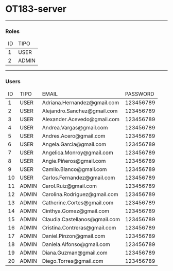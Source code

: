 # OT183-server
<hr>

<h3>Roles</h3>

<table>
<thead>
<td>ID</td>
<td>TIPO</td>
</thead>
  <tr>
    <td>1</td>
    <td>USER</td>
  </tr>
  <tr>
    <td>2</td>
    <td>ADMIN</td>
  </tr>
</table>
<hr>

<h3>Users</h3>

<table >
<thead>
<td>ID</td>
<td>TIPO</td>
<td>EMAIL</td>
<td>PASSWORD</td>
</thead>
  <tr>
    <td>1</td>
    <td>USER</td>
    <td>Adriana.Hernandez@gmail.com</td>
    <td>123456789</td>
  </tr>
  <tr>
    <td>2</td>
    <td>USER</td>
    <td>Alejandro.Sanchez@gmail.com</td>
    <td>123456789</td>
  </tr>
  <tr>
    <td>3</td>
    <td>USER</td>
    <td>Alexander.Acevedo@gmail.com</td>
    <td>123456789</td>
  </tr>
  <tr>
    <td>4</td>
    <td>USER</td>
    <td>Andrea.Vargas@gmail.com</td>
    <td>123456789</td>
  </tr>
  <tr>
    <td>5</td>
    <td>USER</td>
    <td>Andres.Acero@gmail.com</td>
    <td>123456789</td>
  </tr>
  <tr>
    <td>6</td>
    <td>USER</td>
    <td>Angela.Garcia@gmail.com</td>
    <td>123456789</td>
  </tr>
  <tr>
    <td>7</td>
    <td>USER</td>
    <td>Angelica.Monroy@gmail.com</td>
    <td>123456789</td>
  </tr>
  <tr>
    <td>8</td>
    <td>USER</td>
    <td>Angie.Piñeros@gmail.com</td>
    <td>123456789</td>
  </tr>
  <tr>
    <td>9</td>
    <td>USER</td>
    <td>Camilo.Blanco@gmail.com</td>
    <td>123456789</td>
  </tr>
  <tr>
    <td>10</td>
    <td>USER</td>
    <td>Carlos.Fernandez@gmail.com</td>
    <td>123456789</td>
  </tr>
  <tr>
    <td>11</td>
    <td>ADMIN</td>
    <td>Carol.Ruiz@gmail.com</td>
    <td>123456789</td>
  </tr>
  <tr>
    <td>12</td>
    <td>ADMIN</td>
    <td>Carolina.Rodriguez@gmail.com</td>
    <td>123456789</td>
  </tr>
  <tr>
    <td>13</td>
    <td>ADMIN</td>
    <td>Catherine.Cortes@gmail.com</td>
    <td>123456789</td>
  </tr>
  <tr>
    <td>14</td>
    <td>ADMIN</td>
    <td>Cinthya.Gomez@gmail.com</td>
    <td>123456789</td>
  </tr>
  <tr>
    <td>15</td>
    <td>ADMIN</td>
    <td>Claudia.Castellanos@gmail.com</td>
    <td>123456789</td>
  </tr>
  <tr>
    <td>16</td>
    <td>ADMIN</td>
    <td>Cristina.Contreras@gmail.com</td>
    <td>123456789</td>
  </tr>
  <tr>
    <td>17</td>
    <td>ADMIN</td>
    <td>Daniel.Pinzon@gmail.com</td>
    <td>123456789</td>
  </tr>
  <tr>
    <td>18</td>
    <td>ADMIN</td>
    <td>Daniela.Alfonso@gmail.com</td>
    <td>123456789</td>
  </tr>
  <tr>
    <td>19</td>
    <td>ADMIN</td>
    <td>Diana.Guzman@gmail.com</td>
    <td>123456789</td>
  </tr>
  <tr>
    <td>20</td>
    <td>ADMIN</td>
    <td>Diego.Torres@gmail.com</td>
    <td>123456789</td>
  </tr>
</table>
